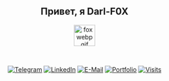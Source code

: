 <div align="center">

  <h2 align="center">Привет, я Darl-F0X</h2>
  <p align="center">
    <img src="https://github.com/Darl-F0X/Darl-F0X/raw/main/supawork-48bc1db877514f22adf092e6ab40428f-ezgif.com-resize.webp" height="48" alt="fox webp       gif">
  </p>
  

  <br>

  [![Telegram](https://img.shields.io/badge/Telegram-2CA5E0?style=flat-square&logo=telegram&logoColor=white)](https://t.me/yourusername)
  [![LinkedIn](https://img.shields.io/badge/LinkedIn-blue?style=flat-square&logo=linkedin&logoColor=white)](https://linkedin.com/in/your-linkedin)
  [![E-Mail](https://img.shields.io/badge/E--Mail-Email-green?style=flat-square&logo=gmail&logoColor=white)](mailto:your.email@example.com)
  [![Portfolio](https://img.shields.io/badge/Portfolio-visit-FF9A00?style=flat-square&logo=About.me&logoColor=white)](https://your-portfolio.com)
  [![Visits](https://komarev.com/ghpvc/?username=Darl-F0X&label=profile%20views&color=blue&style=flat-square)](https://github.com/Darl-F0X)

</div>
